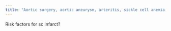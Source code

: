 ```yaml
---
title: "Aortic surgery, aortic aneurysm, arteritis, sickle cell anemia, vascular malformation, disc herniation"
---
```

Risk factors for sc infarct?

